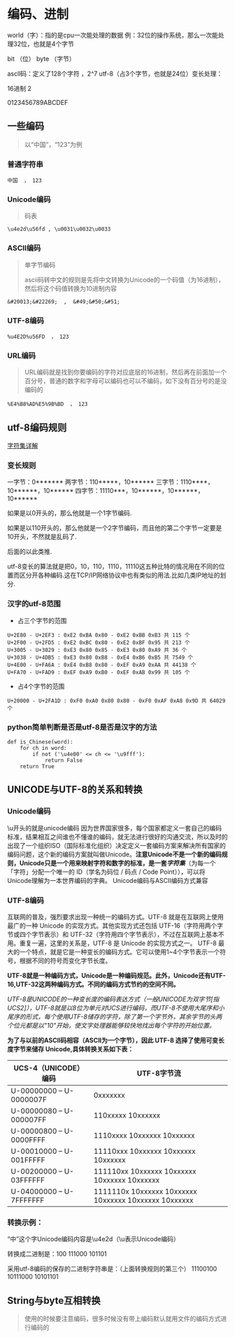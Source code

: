 # 编码、进制
world（字）：指的是cpu一次能处理的数据 例：32位的操作系统，那么一次能处理32位，也就是4个字节

bit （位）
byte （字节） 

ascll码：定义了128个字符 ，2^7
utf-8（占3个字节，也就是24位）变长处理：

16进制 2

0123456789ABCDEF

## 一些编码

> 以“中国”，“123”为例

### 普通字符串

```
中国  ， 123
```

### Unicode编码

> 码表

```
\u4e2d\u56fd , \u0031\u0032\u0033
```

### ASCll编码

> 单字节编码
>
> ascii码转中文的规则是先将中文转换为Unicode的一个码值（为16进制），然后将这个码值转换为10进制内容

```
&#20013;&#22269;  ,  &#49;&#50;&#51;
```

### UTF-8编码

```
%u4E2D%u56FD  ， 123
```

### URL编码

> URL编码就是找到你要编码的字符对应底层的16进制，然后再在前面加一个百分号，普通的数字和字母可以编码也可以不编码，如下没有百分号的是没编码的

```
%E4%B8%AD%E5%9B%BD  ， 123
```






## utf-8编码规则

[字符集详解](https://blog.csdn.net/qq_42068856/article/details/83792174)

### 变长规则
一字节：0*******
两字节：110*****，10******
三字节：1110****，10******，10******
四字节：11110***，10******，10******，10******

如果是以0开头的，那么他就是一个1字节编码.

如果是以110开头的，那么他就是一个2字节编码，而且他的第二个字节一定要是10开头，不然就是乱码了.

后面的以此类推.

utf-8变长的算法就是把0，10，110，1110，11110这五种比特的情况用在不同的位置而区分开各种编码.这在TCP/IP网络协议中也有类似的用法.比如几类IP地址的划分.

### 汉字的utf-8范围
- 占三个字节的范围
```
U+2E80 - U+2EF3 : 0xE2 0xBA 0x80 - 0xE2 0xBB 0xB3 共 115 个  
U+2F00 - U+2FD5 : 0xE2 0xBC 0x80 - 0xE2 0xBF 0x95 共 213 个  
U+3005 - U+3029 : 0xE3 0x80 0x85 - 0xE3 0x80 0xA9 共 36 个  
U+3038 - U+4DB5 : 0xE3 0x80 0xB8 - 0xE4 0xB6 0xB5 共 7549 个  
U+4E00 - U+FA6A : 0xE4 0xB8 0x80 - 0xEF 0xA9 0xAA 共 44138 个  
U+FA70 - U+FAD9 : 0xEF 0xA9 0xB0 - 0xEF 0xAB 0x99 共 105 个 
```
- 占4个字节的范围
```
U+20000 - U+2FA1D : 0xF0 0xA0 0x80 0x80 - 0xF0 0xAF 0xA8 0x9D 共 64029 个 
```
### python简单判断是否是utf-8是否是汉字的方法
```
def is_Chinese(word):
    for ch in word:
        if not ('\u4e00' <= ch <= '\u9fff'):
            return False
    return True
```

## UNICODE与UTF-8的关系和转换

### Unicode编码
\u开头的就是unicode编码
因为世界国家很多，每个国家都定义一套自己的编码标准，结果相互之间谁也不懂谁的编码，就无法进行很好的沟通交流，所以及时的出现了一个组织ISO（国际标准化组织）决定定义一套编码方案来解决所有国家的编码问题，这个新的编码方案就叫做Unicode。**注意Unicode不是一个新的编码规则，Unicode只是一个用来映射字符和数字的标准，是一套*字符集***（为每一个「字符」分配一个唯一的 ID（学名为码位 / 码点 / Code Point）），可以将Unicode理解为一本世界编码的字典。
Unicode编码与ASCII编码方式兼容 

### UTF-8编码
互联网的普及，强烈要求出现一种统一的编码方式。UTF-8 就是在互联网上使用最广的一种 Unicode 的实现方式。其他实现方式还包括 UTF-16（字符用两个字节或四个字节表示）和 UTF-32（字符用四个字节表示），不过在互联网上基本不用。重复一遍，这里的关系是，UTF-8 是 Unicode 的实现方式之一。
UTF-8 最大的一个特点，就是它是一种变长的编码方式。它可以使用1~4个字节表示一个符号，根据不同的符号而变化字节长度。



**UTF-8就是一种编码方式，Unicode是一种编码规范。此外，Unicode还有UTF-16,UTF-32这两种编码方式。不同的编码方式节约的空间不同。**

*UTF-8是UNICODE的一种变长度的编码表达方式（一般UNICODE为双字节[指UCS2]），UTF-8就是以8位为单元对UCS进行编码，而UTF-8不使用大尾序和小尾序的形式，每个使用UTF-8储存的字符，除了第一个字节外，其余字节的头两个位元都是以"10"开始，使文字处理器能够较快地找出每个字符的开始位置。*

**为了与以前的ASCII码相容（ASCII为一个字节），因此 UTF-8 选择了使用可变长度字节来储存 Unicode,具体转换关系如下表：**

| **UCS-4（UNICODE）编码** | **UTF-8字节流**                                       |
| ------------------------ | ----------------------------------------------------- |
| U-00000000 – U-0000007F  | 0xxxxxxx                                              |
| U-00000080 – U-000007FF  | 110xxxxx 10xxxxxx                                     |
| U-00000800 – U-0000FFFF  | 1110xxxx 10xxxxxx 10xxxxxx                            |
| U-00010000 – U-001FFFFF  | 11110xxx 10xxxxxx 10xxxxxx 10xxxxxx                   |
| U-00200000 – U-03FFFFFF  | 111110xx 10xxxxxx 10xxxxxx 10xxxxxx 10xxxxxx          |
| U-04000000 – U-7FFFFFFF  | 1111110x 10xxxxxx 10xxxxxx 10xxxxxx 10xxxxxx 10xxxxxx |

### 转换示例：

“中”这个字Unicode编码内容是\u4e2d（\u表示Unicode编码）

转换成二进制是：100 111000  101101

采用utf-8编码的保存的二进制字符串是：（上面转换规则的第三个）  11100100 10111000    10101101





## String与byte互相转换

> 使用的时候要注意编码，很多时候没有带上编码默认就用文件的编码方式进行编码的



